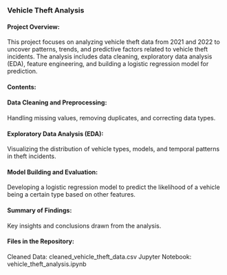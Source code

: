 ### Vehicle Theft Analysis

#### Project Overview:

This project focuses on analyzing vehicle theft data from 2021 and 2022 to uncover patterns, trends, and predictive factors related to vehicle theft incidents. The analysis includes data cleaning, exploratory data analysis (EDA), feature engineering, and building a logistic regression model for prediction.

#### Contents:

#### Data Cleaning and Preprocessing:
 Handling missing values, removing duplicates, and correcting data types.
#### Exploratory Data Analysis (EDA):
 Visualizing the distribution of vehicle types, models, and temporal patterns in theft incidents.
#### Model Building and Evaluation:
 Developing a logistic regression model to predict the likelihood of a vehicle being a certain type based on other features.
#### Summary of Findings: 
Key insights and conclusions drawn from the analysis.

#### Files in the Repository:
Cleaned Data: cleaned_vehicle_theft_data.csv
Jupyter Notebook: vehicle_theft_analysis.ipynb

